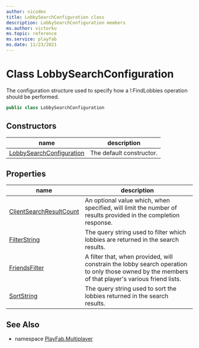 ```yaml
---
author: vicodex
title: LobbySearchConfiguration class
description: LobbySearchConfiguration members
ms.author: victorku
ms.topic: reference
ms.service: playfab
ms.date: 11/23/2021
---
```


# Class LobbySearchConfiguration

The configuration structure used to specify how a !:FindLobbies operation should be performed.

```csharp
public class LobbySearchConfiguration
```

## Constructors

| name | description |
| --- | --- |
| [LobbySearchConfiguration](LobbySearchConfiguration/LobbySearchConfiguration.md) | The default constructor. |

## Properties

| name | description |
| --- | --- |
| [ClientSearchResultCount](LobbySearchConfiguration/ClientSearchResultCount.md) | An optional value which, when specified, will limit the number of results provided in the completion response. |
| [FilterString](LobbySearchConfiguration/FilterString.md) | The query string used to filter which lobbies are returned in the search results. |
| [FriendsFilter](LobbySearchConfiguration/FriendsFilter.md) | A filter that, when provided, will constrain the lobby search operation to only those owned by the members of that player's various friend lists. |
| [SortString](LobbySearchConfiguration/SortString.md) | The query string used to sort the lobbies returned in the search results. |

## See Also

* namespace [PlayFab.Multiplayer](../PlayFabMultiplayerSDK.md)
